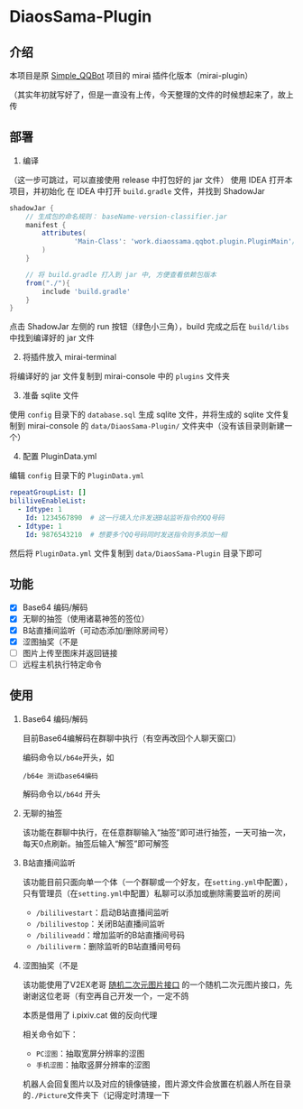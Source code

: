 # DiaosSama-Plugin

## 介绍

本项目是原 [Simple_QQBot](https://github.com/DiaosSama/DiaosSama_QQBOT) 项目的 mirai 插件化版本（mirai-plugin）

（其实年初就写好了，但是一直没有上传，今天整理的文件的时候想起来了，故上传

## 部署

1. 编译

  （这一步可跳过，可以直接使用 release 中打包好的 jar 文件）
  使用 IDEA 打开本项目，并初始化
  在 IDEA 中打开 `build.gradle` 文件，并找到 ShadowJar

  ```groovy
  shadowJar {
      // 生成包的命名规则： baseName-version-classifier.jar
      manifest {
          attributes(
                  'Main-Class': 'work.diaossama.qqbot.plugin.PluginMain'//入口点
          )
      }
  
      // 将 build.gradle 打入到 jar 中, 方便查看依赖包版本
      from("./"){
          include 'build.gradle'
      }
  }
  ```

  点击 ShadowJar 左侧的 run 按钮（绿色小三角），build 完成之后在 `build/libs` 中找到编译好的 jar 文件

2. 将插件放入 mirai-terminal

  将编译好的 jar 文件复制到 mirai-console 中的 `plugins` 文件夹

3. 准备 sqlite 文件

  使用 `config` 目录下的 `database.sql` 生成 sqlite 文件，并将生成的 sqlite 文件复制到 mirai-console 的 `data/DiaosSama-Plugin/` 文件夹中（没有该目录则新建一个）

4. 配置 PluginData.yml

  编辑 `config` 目录下的 `PluginData.yml`

  ```yaml
  repeatGroupList: []
  bililiveEnableList: 
    - Idtype: 1
      Id: 1234567890  # 这一行填入允许发送B站监听指令的QQ号码
    - Idtype: 1
      Id: 9876543210  # 想要多个QQ号码同时发送指令则多添加一相
  ```

  然后将 `PluginData.yml` 文件复制到 `data/DiaosSama-Plugin` 目录下即可

## 功能

- [x] Base64 编码/解码
- [x] 无聊的抽签（使用诸葛神签的签位）
- [x] B站直播间监听（可动态添加/删除房间号）
- [x] 涩图抽奖（不是
- [ ] 图片上传至图床并返回链接
- [ ] 远程主机执行特定命令

## 使用

1. Base64 编码/解码

   目前Base64编解码在群聊中执行（有空再改回个人聊天窗口）

   编码命令以`/b64e`开头，如

   ```
   /b64e 测试base64编码
   ```

   解码命令以`/b64d` 开头

2. 无聊的抽签

   该功能在群聊中执行，在任意群聊输入“抽签”即可进行抽签，一天可抽一次，每天0点刷新。抽签后输入“解签”即可解签

3. B站直播间监听

   该功能目前只面向单一个体（一个群聊或一个好友，在`setting.yml`中配置），只有管理员（在`setting.yml`中配置）私聊可以添加或删除需要监听的房间

   - `/bililivestart`：启动B站直播间监听
   - `/bililivestop`：关闭B站直播间监听
   - `/bililiveadd`：增加监听的B站直播间号码
   - `/bililiverm`：删除监听的B站直播间号码
   
4. 涩图抽奖（不是

   该功能使用了V2EX老哥 [随机二次元图片接口](https://www.v2ex.com/t/727134) 的一个随机二次元图片接口，先谢谢这位老哥（有空再自己开发一个，一定不鸽
   
   本质是借用了 i.pixiv.cat 做的反向代理
   
   相关命令如下：
   
   - `PC涩图`：抽取宽屏分辨率的涩图
   - `手机涩图`：抽取竖屏分辨率的涩图
   
   机器人会回复图片以及对应的镜像链接，图片源文件会放置在机器人所在目录的`./Picture`文件夹下（记得定时清理一下